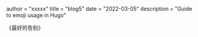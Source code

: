 author = "xxxxx"
title = "blog5"
date = "2022-03-05"
description = "Guide to emoji usage in Hugo"


《最好的告别》